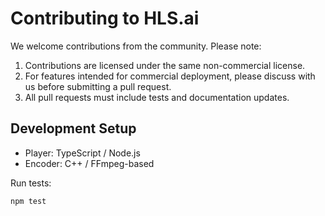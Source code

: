 # Contributing to HLS.ai

We welcome contributions from the community. Please note:

1. Contributions are licensed under the same non-commercial license.
2. For features intended for commercial deployment, please discuss with us
   before submitting a pull request.
3. All pull requests must include tests and documentation updates.

## Development Setup
- Player: TypeScript / Node.js
- Encoder: C++ / FFmpeg-based

Run tests:
```bash
npm test
```
